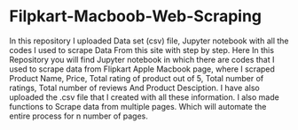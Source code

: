 # Filpkart-Macboob-Web-Scraping
In this repository I uploaded Data set (csv) file, Jupyter notebook with all the codes I used to scrape Data From this site with step by step.
Here In this Repository you will find Jupyter notebook in which there are codes that I  used to scrape data from Flipkart Apple Macbook page, where I scraped Product Name, Price, Total rating of product out of 5, Total number of ratings, Total number of reviews And Product Desciption. I have also uploaded the .csv file that I created with all these information. 
I also made functions to Scrape data from multiple pages. Which will automate the entire process for n number of pages.
